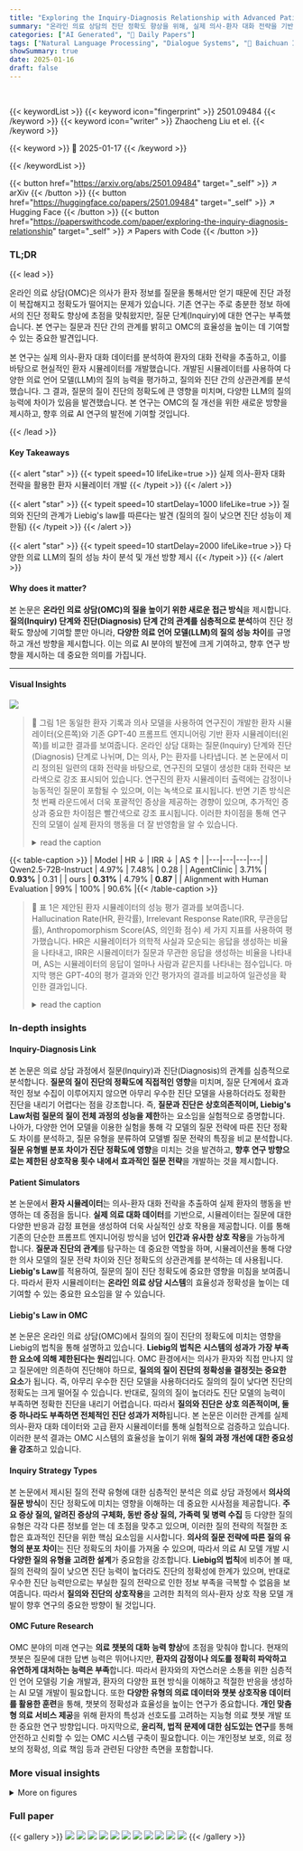 ```yaml
---
title: "Exploring the Inquiry-Diagnosis Relationship with Advanced Patient Simulators"
summary: "온라인 의료 상담의 진단 정확도 향상을 위해, 실제 의사-환자 대화 전략을 기반으로 한 환자 시뮬레이터를 개발하여 질의와 진단의 관계를 규명하고, 다양한 의료 LLM의 질의 성능 차이를 분석했습니다."
categories: ["AI Generated", "🤗 Daily Papers"]
tags: ["Natural Language Processing", "Dialogue Systems", "🏢 Baichuan Inc.",]
showSummary: true
date: 2025-01-16
draft: false
---
```


<br>

{{< keywordList >}}
{{< keyword icon="fingerprint" >}} 2501.09484 {{< /keyword >}}
{{< keyword icon="writer" >}} Zhaocheng Liu et el. {{< /keyword >}}
 
{{< keyword >}} 🤗 2025-01-17 {{< /keyword >}}
 
{{< /keywordList >}}

{{< button href="https://arxiv.org/abs/2501.09484" target="_self" >}}
↗ arXiv
{{< /button >}}
{{< button href="https://huggingface.co/papers/2501.09484" target="_self" >}}
↗ Hugging Face
{{< /button >}}
{{< button href="https://paperswithcode.com/paper/exploring-the-inquiry-diagnosis-relationship" target="_self" >}}
↗ Papers with Code
{{< /button >}}




### TL;DR


{{< lead >}}

온라인 의료 상담(OMC)은 의사가 환자 정보를 질문을 통해서만 얻기 때문에 진단 과정이 복잡해지고 정확도가 떨어지는 문제가 있습니다. 기존 연구는 주로 충분한 정보 하에서의 진단 정확도 향상에 초점을 맞춰왔지만, 질문 단계(Inquiry)에 대한 연구는 부족했습니다.  본 연구는 질문과 진단 간의 관계를 밝히고 OMC의 효율성을 높이는 데 기여할 수 있는 중요한 발견입니다.

본 연구는 실제 의사-환자 대화 데이터를 분석하여 환자의 대화 전략을 추출하고, 이를 바탕으로 현실적인 환자 시뮬레이터를 개발했습니다.  개발된 시뮬레이터를 사용하여 다양한 의료 언어 모델(LLM)의 질의 능력을 평가하고, 질의와 진단 간의 상관관계를 분석했습니다. 그 결과, 질문의 질이 진단의 정확도에 큰 영향을 미치며, 다양한 LLM의 질의 능력에 차이가 있음을 발견했습니다.  본 연구는 OMC의 질 개선을 위한 새로운 방향을 제시하고, 향후 의료 AI 연구의 발전에 기여할 것입니다.

{{< /lead >}}


#### Key Takeaways

{{< alert "star" >}}
{{< typeit speed=10 lifeLike=true >}} 실제 의사-환자 대화 전략을 활용한 환자 시뮬레이터 개발 {{< /typeit >}}
{{< /alert >}}

{{< alert "star" >}}
{{< typeit speed=10 startDelay=1000 lifeLike=true >}} 질의와 진단의 관계가 Liebig's law를 따른다는 발견 (질의의 질이 낮으면 진단 성능이 제한됨) {{< /typeit >}}
{{< /alert >}}

{{< alert "star" >}}
{{< typeit speed=10 startDelay=2000 lifeLike=true >}} 다양한 의료 LLM의 질의 성능 차이 분석 및 개선 방향 제시 {{< /typeit >}}
{{< /alert >}}

#### Why does it matter?
본 논문은 **온라인 의료 상담(OMC)의 질을 높이기 위한 새로운 접근 방식**을 제시합니다.  **질의(Inquiry) 단계와 진단(Diagnosis) 단계 간의 관계를 심층적으로 분석**하여 진단 정확도 향상에 기여할 뿐만 아니라, **다양한 의료 언어 모델(LLM)의 질의 성능 차이**를 규명하고 개선 방향을 제시합니다.  이는 의료 AI 분야의 발전에 크게 기여하고, 향후 연구 방향을 제시하는 데 중요한 의미를 가집니다.

------
#### Visual Insights



![](https://arxiv.org/html/2501.09484/x1.png)

> 🔼 그림 1은 동일한 환자 기록과 의사 모델을 사용하여 연구진이 개발한 환자 시뮬레이터(오른쪽)와 기존 GPT-40 프롬프트 엔지니어링 기반 환자 시뮬레이터(왼쪽)를 비교한 결과를 보여줍니다. 온라인 상담 대화는 질문(Inquiry) 단계와 진단(Diagnosis) 단계로 나뉘며, D는 의사, P는 환자를 나타냅니다. 본 논문에서 미리 정의된 일련의 대화 전략을 바탕으로, 연구진의 모델이 생성한 대화 전략은 보라색으로 강조 표시되어 있습니다. 연구진의 환자 시뮬레이터 출력에는 감정이나 능동적인 질문이 포함될 수 있으며, 이는 녹색으로 표시됩니다. 반면 기존 방식은 첫 번째 라운드에서 더욱 포괄적인 증상을 제공하는 경향이 있으며, 추가적인 증상과 중요한 차이점은 빨간색으로 강조 표시됩니다. 이러한 차이점을 통해 연구진의 모델이 실제 환자의 행동을 더 잘 반영함을 알 수 있습니다.
> <details>
> <summary>read the caption</summary>
> Figure 1. Using the same patient records and doctor model, our patient simulator (shown on the right in the figure) is compared to the baseline patient simulator (prompt engineering on GPT-4o, shown on the left in the figure). Online consultation dialogues are divided into inquiry and diagnosis stages, with D representing the doctor and P representing the patient in the figure. Based on the predefined set of dialogue strategies outlined in this paper, the dialogue strategies output by our model are highlighted in purple. The output from our patient simulator may contain emotions or proactive questions, marked in green. In contrast, the baseline tends to provide more comprehensive symptoms in the first round, with additional symptoms and resulting significant differences highlighted in red. These dimensions illustrate that our model better approximates a real patient.
> </details>





{{< table-caption >}}
| Model | HR ↓ | IRR ↓ | AS ↑ |
|---|---|---|---|
| Qwen2.5-72B-Instruct | 4.97% | 7.48% | 0.28 |
| AgentClinic | 3.71% | **0.93%** | 0.31 |
| ours | **0.31%** | 4.79% | **0.87** |
| Alignment with Human Evaluation | 99% | 100% | 90.6% |{{< /table-caption >}}

> 🔼 표 1은 제안된 환자 시뮬레이터의 성능 평가 결과를 보여줍니다.  Hallucination Rate(HR, 환각률), Irrelevant Response Rate(IRR, 무관응답률), Anthropomorphism Score(AS, 의인화 점수) 세 가지 지표를 사용하여 평가했습니다. HR은 시뮬레이터가 의학적 사실과 모순되는 응답을 생성하는 비율을 나타내고, IRR은 시뮬레이터가 질문과 무관한 응답을 생성하는 비율을 나타내며, AS는 시뮬레이터의 응답이 얼마나 사람과 같은지를 나타내는 점수입니다.  마지막 행은 GPT-40의 평가 결과와 인간 평가자의 결과를 비교하여 일관성을 확인한 결과입니다.
> <details>
> <summary>read the caption</summary>
> Table 1. Evaluation results of different patient simulators based on our defined Hallucination Rate (HR), Irrelevant Response Rate (IRR) and Anthropomorphism Score (AS). The final row presents the consistency results, derived from sample checks, between the performance of GPT-4o and human evaluations across these three indicators.
> </details>





### In-depth insights


#### Inquiry-Diagnosis Link
본 논문은 의료 상담 과정에서 질문(Inquiry)과 진단(Diagnosis)의 관계를 심층적으로 분석합니다. **질문의 질이 진단의 정확도에 직접적인 영향**을 미치며, 질문 단계에서 효과적인 정보 수집이 이루어지지 않으면 아무리 우수한 진단 모델을 사용하더라도 정확한 진단을 내리기 어렵다는 점을 강조합니다.  즉, **질문과 진단은 상호의존적이며, Liebig's Law처럼 질문의 질이 전체 과정의 성능을 제한**하는 요소임을 실험적으로 증명합니다.  나아가, 다양한 언어 모델을 이용한 실험을 통해 각 모델의 질문 전략에 따른 진단 정확도 차이를 분석하고, 질문 유형을 분류하여 모델별 질문 전략의 특징을 비교 분석합니다.  **질문 유형별 분포 차이가 진단 정확도에 영향**을 미치는 것을 발견하고,  **향후 연구 방향으로는 제한된 상호작용 횟수 내에서 효과적인 질문 전략**을 개발하는 것을 제시합니다.

#### Patient Simulators
본 논문에서 **환자 시뮬레이터**는 의사-환자 대화 전략을 추출하여 실제 환자의 행동을 반영하는 데 중점을 둡니다.  **실제 의료 대화 데이터**를 기반으로, 시뮬레이터는 질문에 대한 다양한 반응과 감정 표현을 생성하여 더욱 사실적인 상호 작용을 제공합니다.  이를 통해 기존의 단순한 프롬프트 엔지니어링 방식을 넘어 **인간과 유사한 상호 작용**을 가능하게 합니다.  **질문과 진단의 관계**를 탐구하는 데 중요한 역할을 하며, 시뮬레이션을 통해 다양한 의사 모델의 질문 전략 차이와 진단 정확도의 상관관계를 분석하는 데 사용됩니다.  **Liebig's Law**를 적용하여, 질문의 질이 진단 정확도에 중요한 영향을 미침을 보여줍니다.  따라서 환자 시뮬레이터는 **온라인 의료 상담 시스템**의 효율성과 정확성을 높이는 데 기여할 수 있는 중요한 요소임을 알 수 있습니다.

#### Liebig's Law in OMC
본 논문은 온라인 의료 상담(OMC)에서 질의의 질이 진단의 정확도에 미치는 영향을 Liebig의 법칙을 통해 설명하고 있습니다. **Liebig의 법칙은 시스템의 성과가 가장 부족한 요소에 의해 제한된다는 원리**입니다. OMC 환경에서는 의사가 환자와 직접 만나지 않고 질문에만 의존하여 진단해야 하므로, **질의의 질이 진단의 정확성을 결정짓는 중요한 요소**가 됩니다.  즉, 아무리 우수한 진단 모델을 사용하더라도 질의의 질이 낮다면 진단의 정확도는 크게 떨어질 수 있습니다.  반대로, 질의의 질이 높더라도 진단 모델의 능력이 부족하면 정확한 진단을 내리기 어렵습니다. 따라서 **질의와 진단은 상호 의존적이며, 둘 중 하나라도 부족하면 전체적인 진단 성과가 저하**됩니다. 본 논문은 이러한 관계를 실제 의사-환자 대화 데이터와 고급 환자 시뮬레이터를 통해 실험적으로 검증하고 있습니다. 이러한 분석 결과는 OMC 시스템의 효율성을 높이기 위해 **질의 과정 개선에 대한 중요성을 강조**하고 있습니다.

#### Inquiry Strategy Types
본 논문에서 제시된 질의 전략 유형에 대한 심층적인 분석은 의료 상담 과정에서 **의사의 질문 방식**이 진단 정확도에 미치는 영향을 이해하는 데 중요한 시사점을 제공합니다.  **주요 증상 질의, 알려진 증상의 구체화, 동반 증상 질의, 가족력 및 병력 수집** 등 다양한 질의 유형은 각각 다른 정보를 얻는 데 초점을 맞추고 있으며, 이러한 질의 전략의 적절한 조합은 효과적인 진단을 위한 핵심 요소임을 시사합니다.  **의사의 질문 전략에 따른 질의 유형의 분포 차이**는 진단 정확도의 차이를 가져올 수 있으며, 따라서 의료 AI 모델 개발 시 **다양한 질의 유형을 고려한 설계**가 중요함을 강조합니다.  **Liebig의 법칙**에 비추어 볼 때, 질의 전략의 질이 낮으면 진단 능력이 높더라도 진단의 정확성에 한계가 있으며, 반대로 우수한 진단 능력만으로는 부실한 질의 전략으로 인한 정보 부족을 극복할 수 없음을 보여줍니다. 따라서 **질의와 진단의 상호작용**을 고려한 최적의 의사-환자 상호 작용 모델 개발이 향후 연구의 중요한 방향이 될 것입니다.

#### OMC Future Research
OMC 분야의 미래 연구는 **의료 챗봇의 대화 능력 향상**에 초점을 맞춰야 합니다.  현재의 챗봇은 질문에 대한 답변 능력은 뛰어나지만, **환자의 감정이나 의도를 정확히 파악하고 유연하게 대처하는 능력은 부족**합니다. 따라서 환자와의 자연스러운 소통을 위한 심층적인 언어 모델링 기술 개발과, 환자의 다양한 표현 방식을 이해하고 적절한 반응을 생성하는 AI 모델 개발이 필요합니다.  또한 **다양한 유형의 의료 데이터와 챗봇 상호작용 데이터를 활용한 훈련**을 통해, 챗봇의 정확성과 효율성을 높이는 연구가 중요합니다.  **개인 맞춤형 의료 서비스 제공**을 위해 환자의 특성과 선호도를 고려하는 지능형 의료 챗봇 개발 또한 중요한 연구 방향입니다. 마지막으로, **윤리적, 법적 문제에 대한 심도있는 연구**를 통해 안전하고 신뢰할 수 있는 OMC 시스템 구축이 필요합니다.  이는 개인정보 보호, 의료 정보의 정확성, 의료 책임 등과 관련된 다양한 측면을 포함합니다.


### More visual insights

<details>
<summary>More on figures
</summary>


![](https://arxiv.org/html/2501.09484/x2.png)

> 🔼 그림 2는 환자 시뮬레이터 훈련 대화를 합성하기 위한 프롬프트(명령어)들을 보여줍니다.  이 프롬프트는 사용자(연구자)가 환자 기록과 대화 전략 흐름을 입력하면, 시스템(AI 모델)이 실제 의사-환자 대화와 유사한 대화를 생성하도록 설계되었습니다.  구체적으로, 사용자는 환자의 의료 기록과 대화의 흐름(예시: 의사가 먼저 인사를 하고, 환자가 증상을 설명하고, 의사가 추가 질문을 하는 등의 순서)을 입력합니다. 시스템은 이러한 정보를 바탕으로 환자의 역할을 수행하는 AI 모델이 자연스러운 응답을 생성하도록 유도하는 프롬프트를 생성합니다.  즉, 시스템은 이 프롬프트들을 사용하여  실제 환자처럼 행동하는 AI 환자 모델을 훈련시키기 위한 데이터를 생성하는 것입니다.
> <details>
> <summary>read the caption</summary>
> Figure 2. Prompts for synthesizing patient simulator training dialogues.
> </details>



![](https://arxiv.org/html/2501.09484/x3.png)

> 🔼 그림 3은 논문에서 사용된 환자 시뮬레이터의 시스템 프롬프트를 보여줍니다.  간단히 말해, 시스템 프롬프트는 환자 시뮬레이터가 환자의 역할을 수행하도록 지시하는 명령어입니다.  여기에는 환자의 의료 기록(patient_records)이 포함되어 시뮬레이터가 환자의 배경 정보를 이해하고 그에 맞는 응답을 생성하도록 합니다.  이를 통해 시뮬레이터는 실제 환자와 유사한 방식으로 의사와의 대화에 참여할 수 있게 됩니다.
> <details>
> <summary>read the caption</summary>
> Figure 3. The system prompt of our patient simulator.
> </details>



![](https://arxiv.org/html/2501.09484/x4.png)

> 🔼 본 그림은 대화형 대규모 언어 모델(LLM)을 사용하여 진단 정확도를 평가하는 워크플로우를 보여줍니다. 환자 기록을 기반으로 의사-환자 대화가 생성되고, 이 대화에서 추출된 질병 진단이 실제 진단(Ground Truth)과 비교됩니다.  두 진단이 일치하면 점수 1점을 부여하고, 불일치하면 0점을 부여합니다. 이러한 점수를 통해 LLM 기반 의사 모델의 진단 정확도를 정량적으로 평가할 수 있습니다.
> <details>
> <summary>read the caption</summary>
> Figure 4. Workflow for assessing diagnostic accuracy in conversations using LLMs.
> </details>



![](https://arxiv.org/html/2501.09484/x5.png)

> 🔼 그림 5는 의사들이 서로 다른 언어 모델을 사용하여 고정된 라운드(n)만큼 환자 시뮬레이터와 상호 작용하고, 생성된 질의 기록을 서로 다른 의사 모델을 이용해 진단하는 실험 결과를 보여줍니다. x축은 라운드 수(n=1, 2, 3, 4, 5), y축은 진단 정확도를 나타냅니다. 환자는 일관되게 연구팀의 환자 시뮬레이터를 사용하고, 다양한 의사 모델이 질의 기록을 생성하고 진단하는 과정을 통해 진단 정확도를 비교 분석합니다.
> <details>
> <summary>read the caption</summary>
> Figure 5. Patients consistently use our patient simulator, and doctors initially employ different models to interact with the simulator for fixed n rounds (x-axis, n values are 1, 2, 3, 4, 5) to generate inquiry records. These records are then diagnosed using different doctor models, and the diagnostic accuracy (y-axis) is calculated.
> </details>



![](https://arxiv.org/html/2501.09484/x6.png)

> 🔼 그림 6은 의사(D)와 환자(P)의 대화를 통해 네 가지 유형의 질문(주요 증상 질문, 알려진 증상 명세화, 동반 증상 질문, 가족력 또는 병력 수집)을 보여주는 예시입니다. 각 유형의 질문은 의사가 환자의 상태를 더 잘 이해하고 진단을 내리는 데 어떻게 도움이 되는지 보여줍니다.
> <details>
> <summary>read the caption</summary>
> Figure 6. Examples of four types of inquiry with D representing the doctor and P representing the patient in the figure.
> </details>



![](https://arxiv.org/html/2501.09484/x7.png)

> 🔼 그림 7은 질문 라운드별로 나누어 GPT-4o, GPT-4o-mini, Claude-3-5-sonnet 세 가지 모델의 질문 유형 분포를 비교 분석한 것입니다. x축은 질문 모델을, y축은 네 가지 질문 유형(주요 증상 질문, 알려진 증상 세부 질문, 동반 증상 질문, 가족력/병력 질문)의 비율을 나타냅니다. 각 모델이 질문 라운드에 따라 어떤 유형의 질문을 얼마나 자주 사용하는지 시각적으로 보여줍니다.  이를 통해 각 모델의 질문 전략과 특징을 비교 분석하여, 진단 정확도에 미치는 영향을 파악할 수 있습니다.
> <details>
> <summary>read the caption</summary>
> Figure 7. The comparison focuses on the distribution of four inquiry types across GPT-4o, GPT-4o-mini, and Claude-3-5-sonnet as inquiry models, segmented by inquiry rounds. The x-axis represents the inquiry models, while the y-axis indicates the proportion of the four inquiry types.
> </details>



![](https://arxiv.org/html/2501.09484/x8.png)

> 🔼 그림 8은 의료 상담에서 의사의 질문 유형을 GPT-4를 사용하여 주석 처리하기 위한 프롬프트를 보여줍니다.  프롬프트는 의사의 응답이 주요 증상 질문, 알려진 증상에 대한 세부 정보 질문, 수반되는 증상 질문, 가족력 또는 병력 질문, 의학적 진단 또는 조언 등 다섯 가지 유형 중 어느 것에 해당하는지 0 또는 1로 표시하도록 안내합니다.  각 유형에 대한 자세한 설명과 추가 지침이 제공되어 정확한 주석 처리를 돕습니다.
> <details>
> <summary>read the caption</summary>
> Figure 8. Inquiry Type Annotation Prompt
> </details>



</details>






### Full paper

{{< gallery >}}
<img src="paper_images/1.png" class="grid-w50 md:grid-w33 xl:grid-w25" />
<img src="paper_images/2.png" class="grid-w50 md:grid-w33 xl:grid-w25" />
<img src="paper_images/3.png" class="grid-w50 md:grid-w33 xl:grid-w25" />
<img src="paper_images/4.png" class="grid-w50 md:grid-w33 xl:grid-w25" />
<img src="paper_images/5.png" class="grid-w50 md:grid-w33 xl:grid-w25" />
<img src="paper_images/6.png" class="grid-w50 md:grid-w33 xl:grid-w25" />
<img src="paper_images/7.png" class="grid-w50 md:grid-w33 xl:grid-w25" />
<img src="paper_images/8.png" class="grid-w50 md:grid-w33 xl:grid-w25" />
<img src="paper_images/9.png" class="grid-w50 md:grid-w33 xl:grid-w25" />
<img src="paper_images/10.png" class="grid-w50 md:grid-w33 xl:grid-w25" />
<img src="paper_images/11.png" class="grid-w50 md:grid-w33 xl:grid-w25" />
{{< /gallery >}}